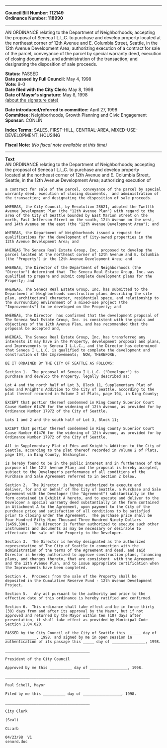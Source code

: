* * * * *  
  
**Council Bill Number: [](#h0)[](#h2)112149**   
**Ordinance Number: 118990**  
  
* * * * *  
  
AN ORDINANCE relating to the Department of Neighborhoods; accepting the proposal of Seneca I L.L.C. to purchase and develop property located at the northeast corner of 12th Avenue and E. Columbia Street, Seattle, in the 12th Avenue Development Area; authorizing execution of a contract for sale of the parcel, conveyance of the parcel by special warranty deed, execution of closing documents, and administration of the transaction; and designating the disposition of sale proceeds.  
  
**Status:** PASSED   
**Date passed by Full Council:** May 4, 1998   
**Vote:** 9-0   
**Date filed with the City Clerk:** May 8, 1998   
**Date of Mayor's signature:** May 8, 1998   
[(about the signature date)](/~public/approvaldate.htm)   
  
  
**Date introduced/referred to committee:** April 27, 1998   
**Committee:** Neighborhoods, Growth Planning and Civic Engagement   
**Sponsor:** CONLIN   
  
**Index Terms:** SALES, FIRST-HILL, CENTRAL-AREA, MIXED-USE-DEVELOPMENT, HOUSING  
  
**Fiscal Note:** *(No fiscal note available at this time)*  
  
* * * * *  
  
**Text**  
    AN ORDINANCE relating to the Department of Neighborhoods; accepting  
    the  proposal of  Seneca I L.L.C. to purchase and develop property  
    located at the northeast corner of 12th Avenue and E. Columbia Street,  
    Seattle, in the 12th Avenue Development Area; authorizing execution of  
  
    a contract for sale of the parcel, conveyance of the parcel by special  
    warranty deed, execution of closing documents,  and administration of  
    the transaction; and designating the disposition of sale proceeds.  
  
    WHEREAS, the City Council, by Resolution 28621, adopted the Twelfth  
    Avenue Development Plan (the "12th Avenue Plan") with regard to the  
    area of the City of Seattle bounded by East Marion Street on the  
    north, East Jefferson Street on the south, 12th Avenue on the west,  
    and 14th Avenue on the east (the "12th Avenue Development Area"); and  
  
    WHEREAS, the Department of Neighborhoods issued a request for  
    qualifications for the development of City-owned properties in the  
    12th Avenue Development Area; and  
  
    WHEREAS The Seneca Real Estate Group, Inc. proposed to develop the  
    parcel located at the northeast corner of 12th Avenue and E. Columbia  
    (the "Property") in the 12th Avenue Development Area; and  
  
    WHEREAS, the Director of the Department of Neighborhoods (the  
    "Director") determined that  The Seneca Real Estate Group, Inc. was  
    qualified to prepare and submit complete development plans for the  
    Property; and  
  
    WHEREAS, The Seneca Real Estate Group, Inc. has submitted to the  
    Department of Neighborhoods construction plans describing the site  
    plan, architectural character, residential space, and relationship to  
    the surrounding environment of a mixed-use project (the  
    "Improvements") to be developed on the Property; and  
  
    WHEREAS, the Director  has confirmed that the development proposal of  
    The Seneca Real Estate Group, Inc. is consistent with the goals and  
    objectives of the 12th Avenue Plan, and has recommended that the  
    proposal be accepted and,  
  
    WHEREAS, The Seneca Real Estate Group, Inc. has transferred any  
    interests it may have in the Property, development proposal and plans,  
    and Improvements to Seneca I L.L.C., and the Director has determined  
    that Seneca I L.L.C. is qualified to complete the development and  
    construction of the Improvements;  NOW, THEREFORE,  
  
    BE IT ORDAINED BY THE CITY OF SEATTLE AS FOLLOWS:  
  
    Section 1.  The proposal of Seneca I L.L.C. ("Developer") to  
    purchase and develop the Property, legally described as:  
  
    Lot 4 and the north half of Lot 3, Block 11, Supplementary Plat of  
    Edes and Knight's Addition to the City of Seattle, according to the  
    plat thereof recorded in Volume 2 of Plats, page 194, in King County;  
  
    EXCEPT that portion thereof condemned in King County Superior Court  
    Cause Number 61476 for the widening of 12th Avenue, as provided for by  
    Ordinance Number 17972 of the City of Seattle.  
  
    Lots 1 and 2 and the south half of Lot 3, Block 11;  
  
    EXCEPT that portion thereof condemned in King County Superior Court  
    Cause Number 61476 for the widening of 12th Avenue, as provided for by  
    Ordinance Number 17972 of the City of Seattle.  
  
    All in Supplementary Plat of Edes and Knight's Addition to the City of  
    Seattle, according to the plat thereof recorded in Volume 2 of Plats,  
    page 194, in King County, Washington.  
  
    is hereby found to be in the public interest and in furtherance of the  
    purpose of the 12th Avenue Plan; and the proposal is hereby accepted,  
    subject to the Developer's performance of all conditions of the  
    Purchase and Sale Agreement referred to in Section 2 below.  
  
    Section 2.  The Director  is hereby authorized to execute and  
    deliver, for and on behalf of The City of Seattle, a Purchase and Sale  
    Agreement with the Developer (the "Agreement") substantially in the  
    form contained in Exhibit A hereto, and to execute and deliver to the  
    Developer a special warranty deed substantially in the form contained  
    in Attachment A to the Agreement, upon payment to the City of the  
    purchase price and satisfaction of all conditions to be satisfied  
    prior to closing under the Agreement.  The purchase price shall be  
    Four Hundred Fifty Nine Thousand Three Hundred Ninety Dollars  
    ($459,390).  The Director is further authorized to execute such other  
    instruments and documents as may be necessary or desirable to  
    effectuate the sale of the Property to the Developer.  
  
    Section 3.  The Director is hereby designated as the authorized  
    representative of The City of Seattle in connection with the  
    administration of the terms of the Agreement and deed, and said  
    Director is hereby authorized to approve construction plans, financing  
    plans, and changes thereto, that are consistent  with the Agreement  
    and the 12th Avenue Plan, and to issue appropriate certification when  
    the Improvements have been completed.  
  
    Section 4.  Proceeds from the sale of the Property shall be  
    deposited in the Cumulative Reserve Fund - 12th Avenue Development  
    Project.  
  
    Section 5.   Any act pursuant to the authority and prior to the  
    effective date of this ordinance is hereby ratified and confirmed.  
  
    Section 6.  This ordinance shall take effect and be in force thirty  
    (30) days from and after its approval by the Mayor, but if not  
    approved and returned by the Mayor within ten (10) days after  
    presentation, it shall take effect as provided by Municipal Code  
    Section 1.04.020.  
  
    PASSED by the City Council of the City of Seattle this ______ day of  
    ______________, 1998, and signed by me in open session in  
    authentication of its passage this _____ day of _______________, 1998.  
  
    ______________________________________  
  
    President of the City Council  
  
    Approved by me this __________ day of _________________, 1998.  
  
    ______________________________________  
  
    Paul Schell, Mayor  
  
    Filed by me this __________ day of _________________, 1998.  
  
    ______________________________________  
  
    City Clerk  
  
    (Seal)  
  
    CL:arb  
  
    04/23/98  V1  
    senord.doc  
